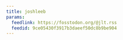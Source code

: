 ```yaml
---
title: joshleeb
params:
  feedlink: https://fosstodon.org/@jlt.rss
  feedid: 9ce05430f3917b3daeef50dc8b9be904
---
```

